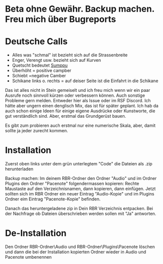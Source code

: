 # Beta ohne Gewähr. Backup machen. Freu mich über Bugreports

# Deutsche Calls
- Alles was "schmal" ist bezieht sich auf die Strassenbreite
- Enger, Verengt usw. bezieht sich auf Kurven
- Quetscht bedeutet [Sumppu](Plugins/Pacenote/Bilder/sumppu.png)
- Überhöht = positive campber
- Schiebt =negative Camber
- Schikane links o. rechts = auf deiser Seite ist die Einfahrt in die Schikane

Das ist alles nicht in Stein gemeiselt und ich freu mich wenn wir ein paar Ausrufe noch sinnvoll kürzen oder verbessern können. Auch sonstige Probleme gern melden. Entweder hier als Issue oder im RSF Discord. Ich hätte aber ungern einen denglisch Mix, das ist für später geplant. Ich hab da auch schon einige Ideen für einige eigene Ausdrücke oder Kunstworte, die gut verständlich sind. Aber, erstmal das Grundgerüst bauen.

Es gibt zum probieren auch erstmal nur eine numerische Skala, aber, damit sollte ja jeder zurecht kommen.

# Installation
Zuerst oben links unter dem grün unterlegtem "Code" die Dateien als .zip herunterladen

Backup machen: Im deinem RBR-Ordner den Ordner "Audio" und im Ordner Plugins den Ordner "Pacenote" folgendermassen kopieren: Rechte Maustaste auf den Verzeichnisnamen, dann kopieren, dann einfügen. Jetzt sollten sich im RBR Ordner ein neuer Eintrag "Audio-Kopie" und im Plugins Ordner eim Eintrag "Pacenote-Kopie" befinden.

Danach das heruntergeladene zip in Dein RBR Verzeichnis entpacken. Bei der Nachfrage ob Dateien überschrieben werden sollen mit "Ja" antworten.

# De-Installation
Den Ordner RBR-Ordner\Audio und RBR-Ordner\Plugins\Pacenote löschen und dann die bei der Installation kopierten Ordner wieder in Audio und Pacenote umbenennen

